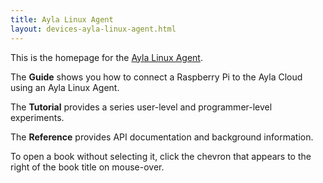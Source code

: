 ```yaml
---
title: Ayla Linux Agent
layout: devices-ayla-linux-agent.html
---
```


This is the homepage for the [Ayla Linux Agent](/glossary/ayla-linux-agent).

The **Guide** shows you how to connect a Raspberry Pi to the Ayla Cloud using an Ayla Linux Agent.

The **Tutorial** provides a series user-level and programmer-level experiments.

The **Reference** provides API documentation and background information.

To open a book without selecting it, click the chevron that appears to the right of the book title on mouse-over.